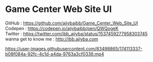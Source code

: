 # Game Center Web Site UI
GitHub : https://github.com/ajiybaibb/Game_Center_Web_Site_UI <br>
Codepen : https://codepen.io/ajiybaibb/pen/QWQogeK<br>
Twitter : https://twitter.com/ibb_ajiyba/status/1537459277958303745<br>
wanna get to know me : http://ibb.ajiyba.com


https://user-images.githubusercontent.com/83498865/174113337-b08f084a-92fc-4c1d-a4da-9763a3cf0336.mp4

